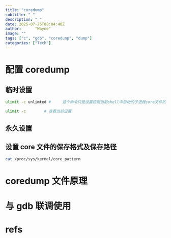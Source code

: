 ```yaml
---
title: "coredump"
subtitle: " "
description: " "
date: 2025-07-25T08:04:40Z
author:      "Wayne"
image: ""
tags: ["c", "gdb", "coredump", "dump"]
categories: ["Tech"]
---
```


# 配置 coredump

## 临时设置

```bash
ulimit -c unlimted #     这个命令只是设置控制当前shell中启动的子进程core文件的限制，关闭当前shell后即失效

ulimit -c        # 查看当前设置
```

## 永久设置

## 设置 core 文件的保存格式及保存路径

```bash
cat /proc/sys/kernel/core_pattern

```

# coredump 文件原理

# 与 gdb 联调使用

# refs
